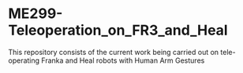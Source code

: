 # ME299-Teleoperation_on_FR3_and_Heal
This repository consists of the current work being carried out on tele-operating Franka and Heal robots with Human Arm Gestures
